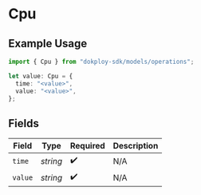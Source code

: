 # Cpu

## Example Usage

```typescript
import { Cpu } from "dokploy-sdk/models/operations";

let value: Cpu = {
  time: "<value>",
  value: "<value>",
};
```

## Fields

| Field              | Type               | Required           | Description        |
| ------------------ | ------------------ | ------------------ | ------------------ |
| `time`             | *string*           | :heavy_check_mark: | N/A                |
| `value`            | *string*           | :heavy_check_mark: | N/A                |